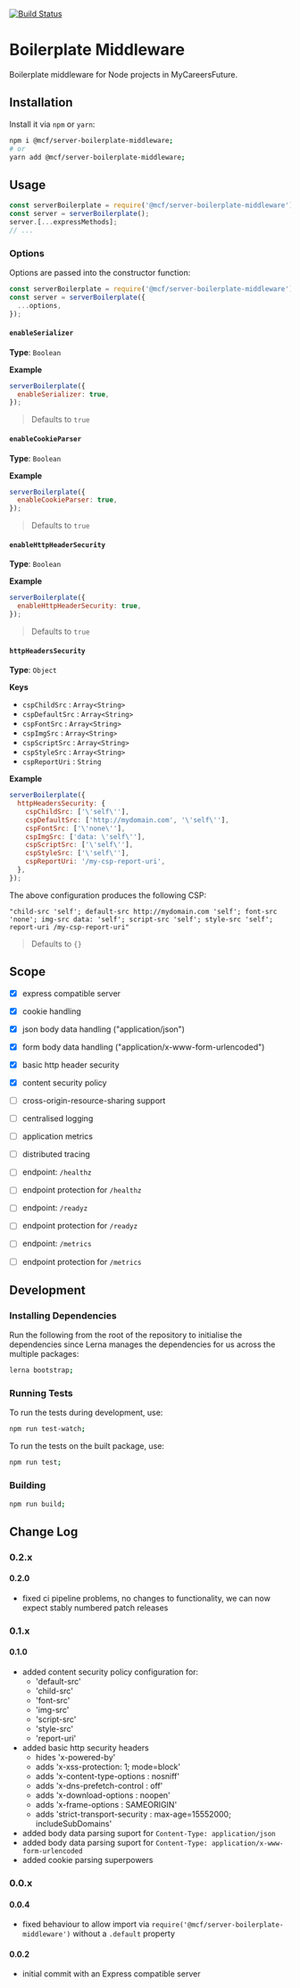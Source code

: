 [![Build Status](https://travis-ci.org/GovTechSG/mcf-boilerplate-js.svg?branch=master)](https://travis-ci.org/GovTechSG/mcf-boilerplate-js)

# Boilerplate Middleware
Boilerplate middleware for Node projects in MyCareersFuture.

## Installation
Install it via `npm` or `yarn`:

```sh
npm i @mcf/server-boilerplate-middleware;
# or
yarn add @mcf/server-boilerplate-middleware;
```

## Usage

```js
const serverBoilerplate = require('@mcf/server-boilerplate-middleware');
const server = serverBoilerplate();
server.[...expressMethods];
// ...
```

### Options
Options are passed into the constructor function:

```js
const serverBoilerplate = require('@mcf/server-boilerplate-middleware');
const server = serverBoilerplate({
  ...options,
});
```

#### `enableSerializer`
**Type**: `Boolean`

**Example**
```js
serverBoilerplate({
  enableSerializer: true,
});
```

> Defaults to `true`

#### `enableCookieParser`
**Type**: `Boolean`

**Example**
```js
serverBoilerplate({
  enableCookieParser: true,
});
```

> Defaults to `true`

#### `enableHttpHeaderSecurity`
**Type**: `Boolean`

**Example**
```js
serverBoilerplate({
  enableHttpHeaderSecurity: true,
});
```

> Defaults to `true`

#### `httpHeadersSecurity`
**Type**: `Object`

**Keys**
- `cspChildSrc` : `Array<String>`
- `cspDefaultSrc` : `Array<String>`
- `cspFontSrc` : `Array<String>`
- `cspImgSrc` : `Array<String>`
- `cspScriptSrc` : `Array<String>`
- `cspStyleSrc` : `Array<String>`
- `cspReportUri` : `String`

**Example**
```js
serverBoilerplate({
  httpHeadersSecurity: {
    cspChildSrc: ['\'self\''],
    cspDefaultSrc: ['http://mydomain.com', '\'self\''],
    cspFontSrc: ['\'none\''],
    cspImgSrc: ['data: \'self\''],
    cspScriptSrc: ['\'self\''],
    cspStyleSrc: ['\'self\''],
    cspReportUri: '/my-csp-report-uri',
  },
});
```

The above configuration produces the following CSP:

```
"child-src 'self'; default-src http://mydomain.com 'self'; font-src 'none'; img-src data: 'self'; script-src 'self'; style-src 'self'; report-uri /my-csp-report-uri"
```

> Defaults to `{}`

## Scope
- [x] express compatible server
- [x] cookie handling
- [x] json body data handling ("application/json")
- [x] form body data handling ("application/x-www-form-urlencoded")
- [x] basic http header security
- [x] content security policy
- [ ] cross-origin-resource-sharing support
- [ ] centralised logging
- [ ] application metrics
- [ ] distributed tracing
- [ ] endpoint: `/healthz`
- [ ] endpoint protection for `/healthz`
- [ ] endpoint: `/readyz`
- [ ] endpoint protection for `/readyz`
- [ ] endpoint: `/metrics`
- [ ] endpoint protection for `/metrics`


## Development

### Installing Dependencies
Run the following from the root of the repository to initialise the dependencies since Lerna manages the dependencies for us across the multiple packages:

```sh
lerna bootstrap;
```

### Running Tests
To run the tests during development, use:

```sh
npm run test-watch;
```

To run the tests on the built package, use:

```sh
npm run test;
```

### Building
```sh
npm run build;
```

## Change Log 
### 0.2.x
#### 0.2.0
- fixed ci pipeline problems, no changes to functionality, we can now expect stably numbered patch releases
### 0.1.x
#### 0.1.0
- added content security policy configuration for:
  - 'default-src'
  - 'child-src'
  - 'font-src'
  - 'img-src'
  - 'script-src'
  - 'style-src'
  - 'report-uri'
- added basic http security headers
  - hides 'x-powered-by'
  - adds 'x-xss-protection: 1; mode=block'
  - adds 'x-content-type-options : nosniff'
  - adds 'x-dns-prefetch-control : off'
  - adds 'x-download-options : noopen'
  - adds 'x-frame-options : SAMEORIGIN'
  - adds 'strict-transport-security : max-age=15552000; includeSubDomains'
- added body data parsing suport for `Content-Type: application/json`
- added body data parsing suport for `Content-Type: application/x-www-form-urlencoded`
- added cookie parsing superpowers

### 0.0.x
#### 0.0.4
- fixed behaviour to allow import via `require('@mcf/server-boilerplate-middleware')` without a `.default` property

#### 0.0.2
- initial commit with an Express compatible server